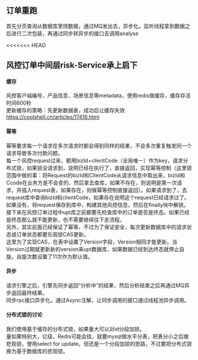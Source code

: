 ## 订单重跑
首先分页查询从数据库里捞数据，通过MQ发出去，异步化。监听线程拿到数据之后进行二次包装，再通过同步转异步的接口去调用analyse

<<<<<<< HEAD

## 风控订单中间层risk-Service承上启下
#### 缓存
风控客户端编号、产品信息、场景信息等metadata，使用redis做缓存，缓存存活时间600秒  
更新缓存的策略：先更新数据表，成功后让缓存失效
https://coolshell.cn/articles/17416.html
#### 幂等
幂等要求每一个请求在多次请求时都会得到同样的结果，不会多次重复触发同一个请求导致多次付款问题。  
每一个风控request过来，都用bizId+clientCode（全局唯一）作为key，请求分布式锁，如果锁没请求到，说明已经在执行了，直接返回，实现幂等控制（这里锁范围中做的事：将Request的bizId和ClientCode从请求信息中取出来，bizId和Ccode在业务方是不会变的，然后拿去查库，如果不存在，则说明是第一次请求，并插入request表，如果存在，则做幂等控制直接返回）。如果请求到了，去request库中查询bizId和clientCode，如果存在说明这个request已经请求过了。如果没有，将request保存到库中，构建其他风控信息，然后在finally块中解锁。  
接下来在风控订单过程中upt库之前都要先检查库中的订单是否是终态。如果已经是终态那么就不能更新，也不需要继续往下走流程。  
另外，其实前面已经保证了幂等，不过为了保证安全，每次更新数据库中的请求状态或订单状态都要乐观锁CAS更新。  
这里为了实现CAS，在表中设置了Version字段，Version相同才能更新。当Version过期就更新新的version来upt数据库，如果数据已经到达终态就停止自旋。自旋次数设置了11次作为默认值。

#### 异步
请求引擎之后，引擎先同步返回“分析中”的结果，然后分析结束之后再通过MQ异步返回最终结果。  
同步rpc接口异步化。通过Async注解，让同步调用的接口通过线程池异步调用。  

#### 分布式锁的讨论
我们使用基于缓存的分布式锁，如果量大可以对id分段加锁。  
量如果特别大，亿级，Redis可能会挂，就要mysql做水平分表，把表分小之后做悲观锁，使用select for update。但还是一个分段加锁的思路，不过要把分布式锁换为基于数据库的悲观锁。